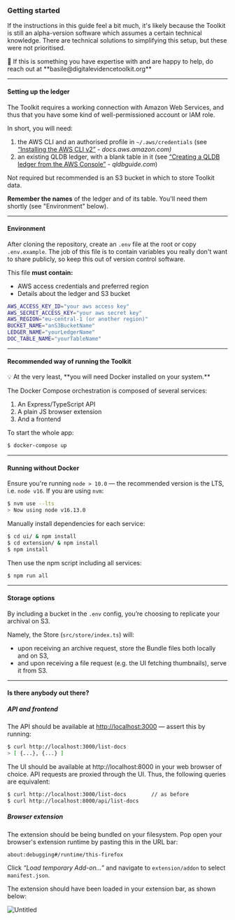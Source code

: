 ### Getting started

If the instructions in this guide feel a bit much, it's likely because the Toolkit is still an alpha-version software which assumes a certain technical knowledge. There are technical solutions to simplifying this setup, but these were not prioritised.

<aside>
🙏 If this is something you have expertise with and are happy to help, do reach out at **basile@digitalevidencetoolkit.org**

</aside>

---

#### Setting up the ledger

The Toolkit requires a working connection with Amazon Web Services, and thus that you have some kind of well-permissioned account or IAM role.

In short, you will need:

1. the AWS CLI and an authorised profile in `~/.aws/credentials` (see [“Installing the AWS CLI v2”](https://docs.aws.amazon.com/cli/latest/userguide/install-cliv2.html) - _docs.aws.amazon.com)_
2. an existing QLDB ledger, with a blank table in it (see [“Creating a QLDB ledger from the AWS Console”](https://qldbguide.com/docs/guide/getting-started/#using-aws-console) - _qldbguide.com_)

Not required but recommended is an S3 bucket in which to store Toolkit data.

**Remember the names** of the ledger and of its table. You'll need them shortly (see "Environment" below).

---

#### Environment

After cloning the repository, create an `.env` file at the root or copy `.env.example`. The job of this file is to contain variables you really don't want to share publicly, so keep this out of version control software.

This file **must contain:**

- AWS access credentials and preferred region
- Details about the ledger and S3 bucket

```bash
AWS_ACCESS_KEY_ID="your aws access key"
AWS_SECRET_ACCESS_KEY="your aws secret key"
AWS_REGION="eu-central-1 (or another region)"
BUCKET_NAME="anS3BucketName"
LEDGER_NAME="yourLedgerName"
DOC_TABLE_NAME="yourTableName"
```

---

#### Recommended way of running the Toolkit

<aside>
💡 At the very least, **you will need Docker installed on your system.** 
</aside>

The Docker Compose orchestration is composed of several services:

1. An Express/TypeScript API
2. A plain JS browser extension
3. And a frontend

To start the whole app:

```bash
$ docker-compose up
```

---

#### Running without Docker

Ensure you're running `node > 10.0` — the recommended version is the LTS, i.e. `node v16`. If you are using `nvm`:

```bash
$ nvm use --lts
> Now using node v16.13.0
```

Manually install dependencies for each service:

```bash
$ cd ui/ & npm install
$ cd extension/ & npm install
$ npm install
```

Then use the npm script including all services:

```bash
$ npm run all
```

---

#### Storage options

By including a bucket in the `.env` config, you’re choosing to replicate your archival on S3.

Namely, the Store (`src/store/index.ts`) will:

- upon receiving an archive request, store the Bundle files both locally and on S3,
- and upon receiving a file request (e.g. the UI fetching thumbnails), serve it from S3.

---

#### Is there anybody out there?

##### API and frontend

The API should be available at [http://localhost:3000](https://github.com/digitalevidencetoolkit/deptoolkit/releases) — assert this by running:

```bash
$ curl http://localhost:3000/list-docs
> [ {...}, {...} ]
```

The UI should be available at http://localhost:8000 in your web browser of choice. API requests are proxied through the UI. Thus, the following queries are equivalent:

```bash
$ curl http://localhost:3000/list-docs        // as before
$ curl http://localhost:8000/api/list-docs
```

##### Browser extension

The extension should be being bundled on your filesystem. Pop open your browser's extension runtime by pasting this in the URL bar:

`about:debugging#/runtime/this-firefox`

Click _“Load temporary Add-on...”_ and navigate to `extension/addon` to select `manifest.json`.

The extension should have been loaded in your extension bar, as shown below:

![Untitled](/images/dept-untitled.png)